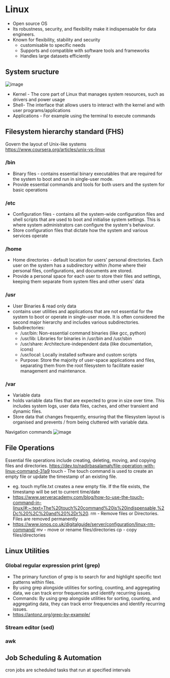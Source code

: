 # Linux
- Open source OS
- Its robustness, security, and flexibility make it indispensable for data engineers.
- Known for flexibility, stability and security
  - customisable to specific needs
  - Supports and compatible with software tools and frameworks
  - Handles large datasets efficiently
## System sructure
![image](https://github.com/user-attachments/assets/ed6401a4-3883-4a60-95f6-991e12dc395f)

- Kernel - The core part of Linux that manages system resources, such as drivers and power usage
- Shell- The interface that allows users to interact with the kernel and with user programs/applications
- Applications - For example using the terminal to execute commands

## Filesystem hierarchy standard (FHS)
Govern the layout of Unix-like systems
https://www.coursera.org/articles/unix-vs-linux

### /bin
  - Binary files - contains essential binary executables that are required for the system to boot and run in single-user mode.
  - Provide essential commands and tools for both users and the system for basic operations
### /etc
  - Configuration files - contains all the system-wide configuration files and shell scripts that are used to boot and initialise system settings. This is where system administrators can configure the system's behaviour.
  - Store configuration files that dictate how the system and various services operate
### /home
  - Home directories - default location for users' personal directories. Each user on the system has a subdirectory within /home where their personal files, configurations, and documents are stored.
  - Provide a personal space for each user to store their files and settings, keeping them separate from system files and other users' data
### /usr
  - User Binaries & read only data
  - contains user utilities and applications that are not essential for the system to boot or operate in single-user mode. It is often considered the second major hierarchy and includes various subdirectories.
  - Subdirectories:
    - /usr/bin: Non-essential command binaries (like gcc, python)
    - /usr/lib: Libraries for binaries in /usr/bin and /usr/sbin
    - /usr/share: Architecture-independent data (like documentation, icons)
    - /usr/local: Locally installed software and custom scripts
    - Purpose: Store the majority of user-space applications and files, separating them from the root filesystem to facilitate easier management and maintenance.
### /var
  - Variable data
  - holds variable data files that are expected to grow in size over time. This includes system logs, user data files, caches, and other transient and dynamic files.
  - Store data that changes frequently, ensuring that the filesystem layout is organised and prevents / from being cluttered with variable data.

Navigation commands
![image](https://github.com/user-attachments/assets/3bafdaaa-dcfd-4b1e-9b21-4ec2fb2f176f)

## File Operations
Essential file operations include creating, deleting, moving, and copying files and directories.
https://dev.to/nadirbasalamah/file-operation-with-linux-command-31a9
touch - The touch command is used to create an empty file or update the timestamp of an existing file. 
  - eg. touch myfile.txt creates a new empty file. If the file exists, the timestamp will be set to current time/date
  - https://www.serveracademy.com/blog/how-to-use-the-touch-command-in-linux/#:~:text=The%20touch%20command%20is%20indispensable,%2Dc%20%2C%20and%20%2Dr%20.
rm - Remove files or Directories. Files are removed permanently
  - https://www.ionos.co.uk/digitalguide/server/configuration/linux-rm-command/
mv - move or rename files/directories 
cp - copy files/directories
## Linux Utilities
### Global regular expression print (grep)
 - The primary function of grep is to search for and highlight specific text patterns within files.
- By using grep alongside utilities for sorting, counting, and aggregating data, we can track error frequencies and identify recurring issues.
- Commands: By using grep alongside utilities for sorting, counting, and aggregating data, they can track error frequencies and identify recurring issues.
- https://antonz.org/grep-by-example/
### Stream editor (sed)

### awk

## Job Scheduling & Automation

cron jobs are scheduled tasks that run at specified intervals

